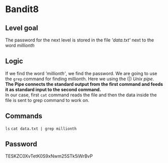 # Bandit8

## Level goal
The password for the next level is stored in the file *'data.txt'* next to the word *millionth*

## Logic
If we find the word *'millionth'*, we find the password. We are going to use the ```grep``` command for finding millionth. Here we using the (|) *Unix pipe*.  
**The Pipe connects the standard output from the first command and feeds it as standard input to the second command.**  
In our case, first ```cat``` command reads the file and then the data inside the file is sent to grep command to work on.

## Commands
```ls```
```cat data.txt | grep millionth```

## Password
TESKZC0XvTetK0S9xNwm25STk5iWrBvP
